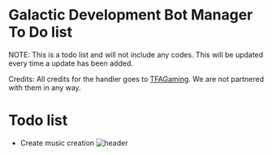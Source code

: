 # Galactic Development Bot Manager To Do list
 NOTE: This is a todo list and will not include any codes. This will be updated every time a update has been added.

Credits: All credits for the handler goes to  [TFAGaming](https://github.com/TFAGaming/DiscordJS-V14-Bot-Template). We are not partnered with them in any way.

# Todo list
- Create music creation
![header](https://capsule-render.vercel.app/api?type=rect&height=200&text=Stroke%20Test&fontAlign=70&stroke=00FF00&strokeWidth=3)
